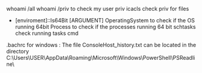 whoami /all
whoami /priv to check my user priv 
icacls check priv for files
- [enviroment]::Is64Bit [ARGUMENT] 
OperatingSystem to check if the OS running 64bit
Process to check if the processes running 64 bit
schtasks check running tasks cmd 


.bachrc for windows : The file ConsoleHost_history.txt can be located in the directory
C:\Users\USER\AppData\Roaming\Microsoft\Windows\PowerShell\PSReadline\